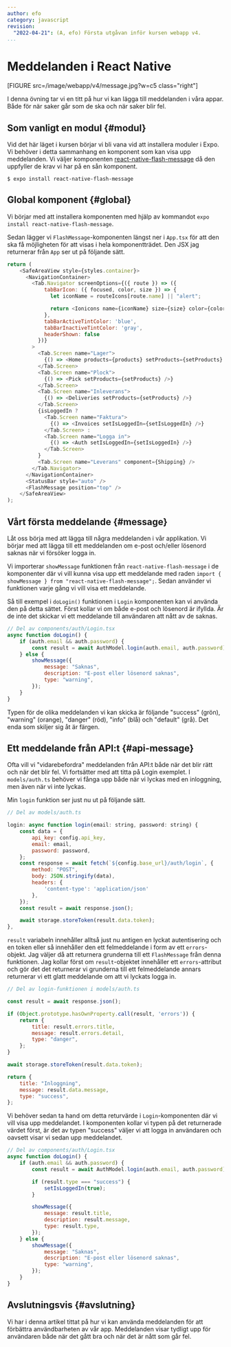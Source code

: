 ```yaml
---
author: efo
category: javascript
revision:
  "2022-04-21": (A, efo) Första utgåvan inför kursen webapp v4.
...
```

Meddelanden i React Native
==================================

[FIGURE src=/image/webapp/v4/message.jpg?w=c5 class="right"]

I denna övning tar vi en titt på hur vi kan lägga till meddelanden i våra appar. Både för när saker går som de ska och när saker blir fel.



<!--more-->



Som vanligt en modul {#modul}
--------------------------------------

Vid det här läget i kursen börjar vi bli vana vid att installera moduler i Expo. Vi behöver i detta sammanhang en komponent som kan visa upp meddelanden. Vi väljer komponenten [react-native-flash-message](https://www.npmjs.com/package/react-native-flash-message) då den uppfyller de krav vi har på en sån komponent.

```shell
$ expo install react-native-flash-message
```



Global komponent {#global}
--------------------------------------

Vi börjar med att installera komponenten med hjälp av kommandot `expo install react-native-flash-message`.

Sedan lägger vi `FlashMessage`-komponenten längst ner i `App.tsx` för att den ska få möjligheten för att visas i hela komponentträdet. Den JSX jag returnerar från `App` ser ut på följande sätt.

```javascript
return (
    <SafeAreaView style={styles.container}>
      <NavigationContainer>
        <Tab.Navigator screenOptions={({ route }) => ({
            tabBarIcon: ({ focused, color, size }) => {
              let iconName = routeIcons[route.name] || "alert";

              return <Ionicons name={iconName} size={size} color={color} />;
            },
            tabBarActiveTintColor: 'blue',
            tabBarInactiveTintColor: 'gray',
            headerShown: false
          })}
        >
          <Tab.Screen name="Lager">
            {() => <Home products={products} setProducts={setProducts} />}
          </Tab.Screen>
          <Tab.Screen name="Plock">
            {() => <Pick setProducts={setProducts} />}
          </Tab.Screen>
          <Tab.Screen name="Inleverans">
            {() => <Deliveries setProducts={setProducts} />}
          </Tab.Screen>
          {isLoggedIn ?
            <Tab.Screen name="Faktura">
              {() => <Invoices setIsLoggedIn={setIsLoggedIn} />}
            </Tab.Screen> :
            <Tab.Screen name="Logga in">
              {() => <Auth setIsLoggedIn={setIsLoggedIn} />}
            </Tab.Screen>
          }
          <Tab.Screen name="Leverans" component={Shipping} />
        </Tab.Navigator>
      </NavigationContainer>
      <StatusBar style="auto" />
      <FlashMessage position="top" />
    </SafeAreaView>
);
```



Vårt första meddelande {#message}
--------------------------------------

Låt oss börja med att lägga till några meddelanden i vår applikation. Vi börjar med att lägga till ett meddelanden om e-post och/eller lösenord saknas när vi försöker logga in.

Vi importerar `showMessage` funktionen från `react-native-flash-message` i de komponenter där vi vill kunna visa upp ett meddelande med raden `import { showMessage } from "react-native-flash-message";`. Sedan använder vi funktionen varje gång vi vill visa ett meddelande.

Så till exempel i `doLogin()` funktionen i `Login` komponenten kan vi använda den på detta sättet. Först kollar vi om både e-post och lösenord är ifyllda. Är de inte det skickar vi ett meddelande till användaren att nått av de saknas.

```javascript
// Del av components/auth/Login.tsx
async function doLogin() {
    if (auth.email && auth.password) {
        const result = await AuthModel.login(auth.email, auth.password);
    } else {
        showMessage({
            message: "Saknas",
            description: "E-post eller lösenord saknas",
            type: "warning",
        });
    }
}
```

Typen för de olika meddelanden vi kan skicka är följande "success" (grön), "warning" (orange), "danger" (röd), "info" (blå) och "default" (grå). Det enda som skiljer sig åt är färgen.



Ett meddelande från API:t {#api-message}
--------------------------------------

Ofta vill vi "vidarebefordra" meddelanden från API:t både när det blir rätt och när det blir fel. Vi fortsätter med att titta på Login exemplet. I `models/auth.ts` behöver vi fånga upp både när vi lyckas med en inloggning, men även när vi inte lyckas.

Min `login` funktion ser just nu ut på följande sätt.

```javascript
// Del av models/auth.ts

login: async function login(email: string, password: string) {
    const data = {
        api_key: config.api_key,
        email: email,
        password: password,
    };
    const response = await fetch(`${config.base_url}/auth/login`, {
        method: "POST",
        body: JSON.stringify(data),
        headers: {
            'content-type': 'application/json'
        },
    });
    const result = await response.json();

    await storage.storeToken(result.data.token);
},
```

`result` variabeln innehåller alltså just nu antigen en lyckat autentisering och en token eller så innehåller den ett felmeddelande i form av ett `errors`-objekt. Jag väljer då att returnera grunderna till ett `FlashMessage` från denna funktionen. Jag kollar först om `result`-objektet innehåller ett `errors`-attribut och gör det det returnerar vi grunderna till ett felmeddelande annars returnerar vi ett glatt meddelande om att vi lyckats logga in.

```javascript
// Del av login-funktionen i models/auth.ts

const result = await response.json();

if (Object.prototype.hasOwnProperty.call(result, 'errors')) {
    return {
        title: result.errors.title,
        message: result.errors.detail,
        type: "danger",
    };
}

await storage.storeToken(result.data.token);

return {
    title: "Inloggning",
    message: result.data.message,
    type: "success",
};
```

Vi behöver sedan ta hand om detta returvärde i `Login`-komponenten där vi vill visa upp meddelandet. I komponenten kollar vi typen på det returnerade värdet först, är det av typen "success" väljer vi att logga in användaren och oavsett visar vi sedan upp meddelandet.

```javascript
// Del av components/auth/Login.tsx
async function doLogin() {
    if (auth.email && auth.password) {
        const result = await AuthModel.login(auth.email, auth.password);

        if (result.type === "success") {
            setIsLoggedIn(true);
        }

        showMessage({
            message: result.title,
            description: result.message,
            type: result.type,
        });
    } else {
        showMessage({
            message: "Saknas",
            description: "E-post eller lösenord saknas",
            type: "warning",
        });
    }
}
```



Avslutningsvis {#avslutning}
--------------------------------------

Vi har i denna artikel tittat på hur vi kan använda meddelanden för att förbättra användbarheten av vår app. Meddelanden visar tydligt upp för användaren både när det gått bra och när det är nått som går fel.
